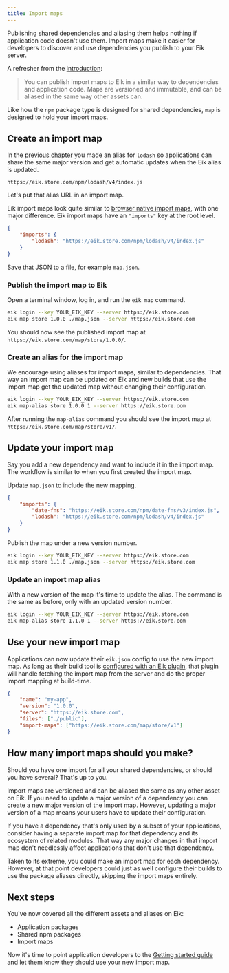 ```yaml
---
title: Import maps
---
```


Publishing shared dependencies and aliasing them helps nothing if application code doesn't use them. Import maps make it easier for developers to discover and use dependencies you publish to your Eik server.

A refresher from the [introduction](/docs/introduction#import-mapping):

> You can publish import maps to Eik in a similar way to dependencies and application code. Maps are versioned and immutable, and can be aliased in the same way other assets can.

Like how the `npm` package type is designed for shared dependencies, `map` is designed to hold your import maps.

## Create an import map

In the [previous chapter](/docs/dependencies/aliases) you made an alias for `lodash` so applications can share the same major version and get automatic updates when the Eik alias is updated.

```
https://eik.store.com/npm/lodash/v4/index.js
```

Let's put that alias URL in an import map.

Eik import maps look quite similar to [browser native import maps](https://developer.mozilla.org/en-US/docs/Web/HTML/Element/script/type/importmap), with one major difference. Eik import maps have an `"imports"` key at the root level.

```json
{
	"imports": {
		"lodash": "https://eik.store.com/npm/lodash/v4/index.js"
	}
}
```

Save that JSON to a file, for example `map.json`.

### Publish the import map to Eik

Open a terminal window, log in, and run the `eik map` command.

```sh
eik login --key YOUR_EIK_KEY --server https://eik.store.com
eik map store 1.0.0 ./map.json --server https://eik.store.com
```

You should now see the published import map at `https://eik.store.com/map/store/1.0.0/`.

### Create an alias for the import map

We encourage using aliases for import maps, similar to dependencies. That way an import map can be updated on Eik and new builds that use the import map get the updated map without changing their configuration.

```sh
eik login --key YOUR_EIK_KEY --server https://eik.store.com
eik map-alias store 1.0.0 1 --server https://eik.store.com
```

After running the `map-alias` command you should see the import map at `https://eik.store.com/map/store/v1/`.

## Update your import map

Say you add a new dependency and want to include it in the import map. The workflow is similar to when you first created the import map.

Update `map.json` to include the new mapping.

```json
{
	"imports": {
		"date-fns": "https://eik.store.com/npm/date-fns/v3/index.js",
		"lodash": "https://eik.store.com/npm/lodash/v4/index.js"
	}
}
```

Publish the map under a new version number.

```sh
eik login --key YOUR_EIK_KEY --server https://eik.store.com
eik map store 1.1.0 ./map.json --server https://eik.store.com
```

### Update an import map alias

With a new version of the map it's time to update the alias. The command is the same as before, only with an updated version number.

```sh
eik login --key YOUR_EIK_KEY --server https://eik.store.com
eik map-alias store 1.1.0 1 --server https://eik.store.com
```

## Use your new import map

Applications can now update their `eik.json` config to use the new import map. As long as their build tool is [configured with an Eik plugin](/docs/dependencies/mapping_plugins), that plugin will handle fetching the import map from the server and do the proper import mapping at build-time.

```json
{
	"name": "my-app",
	"version": "1.0.0",
	"server": "https://eik.store.com",
	"files": ["./public"],
	"import-maps": ["https://eik.store.com/map/store/v1"]
}
```

## How many import maps should you make?

Should you have one import for all your shared dependencies, or should you have several? That's up to you.

Import maps are versioned and can be aliased the same as any other asset on Eik. If you need to update a major version of a dependency you can create a new major version of the import map. However, updating a major version of a map means your users have to update their configuration.

If you have a dependency that's only used by a subset of your applications, consider having a separate import map for that dependency and its ecosystem of related modules. That way any major changes in that import map don't needlessly affect applications that don't use that dependency.

Taken to its extreme, you could make an import map for each dependency. However, at that point developers could just as well configure their builds to use the package aliases directly, skipping the import maps entirely.

## Next steps

You've now covered all the different assets and aliases on Eik:

- Application packages
- Shared npm packages
- Import maps

Now it's time to point application developers to the [Getting started guide](/docs/introduction/workflow) and let them know they should use your new import map.
